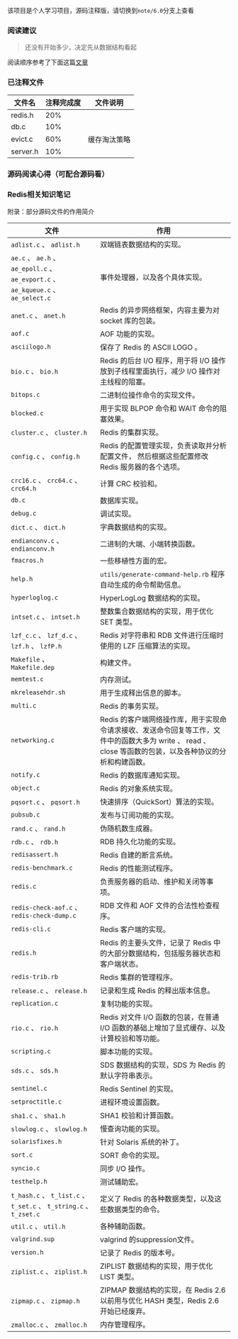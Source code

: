 该项目是个人学习项目，源码注释版，请切换到`note/6.0`分支上查看

### 阅读建议

> 还没有开始多少，决定先从数据结构看起

阅读顺序参考了下面这篇[文章](https://blog.huangz.me/diary/2014/how-to-read-redis-source-code.html)

### 已注释文件
文件名|注释完成度|文件说明
----|--|--
redis.h| 20% | 
db.c | 10% | 
evict.c | 60% | 缓存淘汰策略
server.h | 10% | 

### 源码阅读心得（可配合源码看）


### Redis相关知识笔记



附录：部分源码文件的作用简介

文件|作用 
---|---
``adlist.c`` 、 ``adlist.h``                                      | 双端链表数据结构的实现。     
``ae.c`` 、 ``ae.h`` 、 ``ae_epoll.c`` 、 ``ae_evport.c`` 、``ae_kqueue.c`` 、 ``ae_select.c``      | 事件处理器，以及各个具体实现。                        
``anet.c`` 、 ``anet.h``                                          | Redis 的异步网络框架，内容主要为对 socket 库的包装。            
``aof.c``                                                         | AOF 功能的实现。                                                
``asciilogo.h``                                                   | 保存了 Redis 的 ASCII LOGO 。                                   
``bio.c`` 、 ``bio.h``                                            | Redis 的后台 I/O 程序，用于将 I/O 操作放到子线程里面执行，减少 I/O 操作对主线程的阻塞。
``bitops.c``                                                      | 二进制位操作命令的实现文件。                                    
 ``blocked.c``                                                     | 用于实现 BLPOP 命令和 WAIT 命令的阻塞效果。                     
``cluster.c`` 、 ``cluster.h``                                    | Redis 的集群实现。                                              
``config.c`` 、 ``config.h``                                      | Redis 的配置管理实现，负责读取并分析配置文件， 然后根据这些配置修改 Redis 服务器的各个选项。                    
``crc16.c`` 、 ``crc64.c`` 、 ``crc64.h``                         | 计算 CRC 校验和。                                                
``db.c``                                                          | 数据库实现。                                                     
``debug.c``                                                       | 调试实现。                                                       
``dict.c`` 、 ``dict.h``                                          | 字典数据结构的实现。                                             
``endianconv.c`` 、 ``endianconv.h``                              | 二进制的大端、小端转换函数。                                     
``fmacros.h``                                                     | 一些移植性方面的宏。                                             
``help.h``                                                        | ``utils/generate-command-help.rb`` 程序自动生成的命令帮助信息。  
``hyperloglog.c``                                                 | HyperLogLog 数据结构的实现。                                    
``intset.c`` 、 ``intset.h``                                      | 整数集合数据结构的实现，用于优化 SET 类型。                      
``lzf_c.c`` 、 ``lzf_d.c`` 、 ``lzf.h`` 、 ``lzfP.h``             | Redis 对字符串和 RDB 文件进行压缩时使用的 LZF 压缩算法的实现。   
``Makefile`` 、 ``Makefile.dep``                                  | 构建文件。                                                     
``memtest.c``                                                     | 内存测试。                                                        
``mkreleasehdr.sh``                                               | 用于生成释出信息的脚本。                                         
``multi.c``                                                       | Redis 的事务实现。                                                
``networking.c``                                                  | Redis 的客户端网络操作库，用于实现命令请求接收、发送命令回复等工作，文件中的函数大多为 write 、 read 、 close 等函数的包装，以及各种协议的分析和构建函数。
``notify.c``                                                      | Redis 的数据库通知实现。                                          
``object.c``                                                      | Redis 的对象系统实现。                                            
``pqsort.c`` 、 ``pqsort.h``                                      | 快速排序（QuickSort）算法的实现。                                 
``pubsub.c``                                                      | 发布与订阅功能的实现。                                            
``rand.c`` 、 ``rand.h``                                          | 伪随机数生成器。                                                  
``rdb.c`` 、 ``rdb.h``                                            | RDB 持久化功能的实现。                                            
``redisassert.h``                                                 | Redis 自建的断言系统。                                            
``redis-benchmark.c``                                             | Redis 的性能测试程序。                                            
``redis.c``                                                       | 负责服务器的启动、维护和关闭等事项。                              
``redis-check-aof.c`` 、 ``redis-check-dump.c``                   | RDB 文件和 AOF 文件的合法性检查程序。                             
``redis-cli.c``                                                   | Redis 客户端的实现。                                              
``redis.h``                                                       | Redis 的主要头文件，记录了 Redis 中的大部分数据结构，包括服务器状态和客户端状态。                                      
``redis-trib.rb``                                                 | Redis 集群的管理程序。                                            
``release.c`` 、 ``release.h``                                    | 记录和生成 Redis 的释出版本信息。                                 
``replication.c``                                                 | 复制功能的实现。
``rio.c`` 、 ``rio.h``                                            | Redis 对文件 I/O 函数的包装，在普通 I/O 函数的基础上增加了显式缓存、以及计算校验和等功能。
``scripting.c``                                                   | 脚本功能的实现。 
``sds.c`` 、 ``sds.h``                                            | SDS 数据结构的实现，SDS 为 Redis 的默认字符串表示。
``sentinel.c``                                                    | Redis Sentinel 的实现。
``setproctitle.c``                                                | 进程环境设置函数。
``sha1.c`` 、 ``sha1.h``                                          | SHA1 校验和计算函数。
``slowlog.c`` 、 ``slowlog.h``                                    | 慢查询功能的实现。
``solarisfixes.h``                                                | 针对 Solaris 系统的补丁。
``sort.c``                                                        | SORT 命令的实现。
``syncio.c``                                                      | 同步 I/O 操作。 
``testhelp.h``                                                    | 测试辅助宏。
``t_hash.c`` 、 ``t_list.c`` 、 ``t_set.c`` 、 ``t_string.c`` 、 ``t_zset.c`` | 定义了 Redis 的各种数据类型，以及这些数据类型的命令。
``util.c`` 、 ``util.h``                                          | 各种辅助函数。                                                    
``valgrind.sup``                                                  | valgrind 的suppression文件。                                      
``version.h``                                                     | 记录了 Redis 的版本号。                                           
``ziplist.c`` 、 ``ziplist.h``                                    | ZIPLIST 数据结构的实现，用于优化 LIST 类型。                      
``zipmap.c`` 、 ``zipmap.h``                                      | ZIPMAP 数据结构的实现，在 Redis 2.6 以前用与优化 HASH 类型，Redis 2.6 开始已经废弃。                                          
``zmalloc.c`` 、 ``zmalloc.h``                                    | 内存管理程序。                                                    